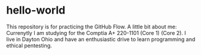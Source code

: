# hello-world
This repository is for practicing the GitHub Flow.
A little bit about me: Currenytly I am studying for the Comptia A+ 220-1101 (Core 1) (Core 2).
I live in Dayton Ohio and have an enthusiastic drive to learn programming and ethical pentesting.
